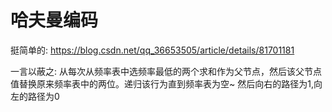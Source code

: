 # 哈夫曼编码
挺简单的:
https://blog.csdn.net/qq_36653505/article/details/81701181

一言以蔽之: 从每次从频率表中选频率最低的两个求和作为父节点，然后该父节点值替换原来频率表中的两位。递归该行为直到频率表为空~ 然后向右的路径为1,向左的路径为0